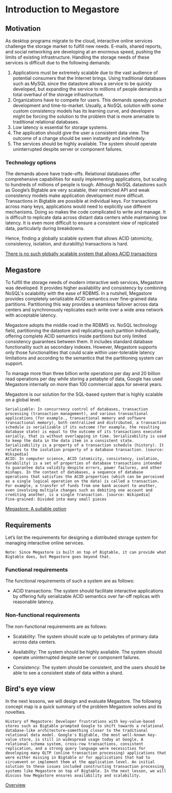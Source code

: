 # Introduction to Megastore
## Motivation
As desktop programs migrate to the cloud, interactive online services challenge the storage market to fulfill new needs. E-mails, shared reports, and social networking are developing at an enormous speed, pushing the limits of existing infrastructure. Handling the storage needs of these services is difficult due to the following demands:

1. Applications must be extremely scalable due to the vast audience of potential consumers that the Internet brings. Using traditional databases such as MySQL since the datastore allows a service to be quickly developed, but expanding the service to millions of people demands a total overhaul of the storage infrastructure.
2. Organizations have to compete for users. This demands speedy product development and time-to-market. Usually, a NoSQL solution with some custom consistency models has its learning curve, and developers might be forcing the solution to the problem that is more amenable to traditional relational databases.
3. Low latency is essential for storage systems.
4. The application should give the user a consistent data view. The outcome of a change should be seen instantly and indefinitely.
5. The services should be highly available. The system should operate uninterrupted despite server or component failures.

### Technology options
The demands above have trade-offs. Relational databases offer comprehensive capabilities for easily implementing applications, but scaling to hundreds of millions of people is tough. Although NoSQL datastores such as Google’s Bigtable are very scalable, their restricted API and weak consistency models make application development more difficult. Transactions in Bigtable are possible at individual keys. For transactions across many keys, applications would need to explicitly use different mechanisms. Doing so makes the code complicated to write and manage. It is difficult to replicate data across distant data centers while maintaining low latency. It is even more difficult to ensure a consistent view of replicated data, particularly during breakdowns.

Hence, finding a globally scalable system that allows ACID (atomicity, consistency, isolation, and durability) transactions is hard.

[There is no such globally scalable system that allows ACID transactions](./overview.jpg)

## Megastore
To fulfill the storage needs of modern interactive web services, Megastore was developed. It provides higher availability and consistency by combining NoSQL's scalability with the ease of RDBMS. In a nutshell, Megastore provides completely serializable ACID semantics over fine-grained data partitions. Partitioning this way provides a seamless failover across data centers and synchronously replicates each write over a wide area network with acceptable latency.

Megastore adopts the middle road in the RDBMS vs. NoSQL technology field, partitioning the datastore and replicating each partition individually, offering complete ACID semantics inside partitions but only limited consistency guarantees between them. It includes standard database functionality such as secondary indexes. However, Megastore supports only those functionalities that could scale within user-tolerable latency limitations and according to the semantics that the partitioning system can support.

To manage more than three billion write operations per day and 20 billion read operations per day while storing a petabyte of data, Google has used Megastore internally on more than 100 commercial apps for several years.

Megastore is our solution for the SQL-based system that is highly scalable on a global level.
```
Serializable: In concurrency control of databases, transaction processing (transaction management), and various transactional applications (for example., transactional memory and software transactional memory), both centralized and distributed, a transaction schedule is serializable if its outcome (for example, the resulting database state) is equal to the outcome of its transactions executed serially, that is without overlapping in time. Serializability is used to keep the data in the data item in a consistent state. Serializability is a property of a transaction schedule (history). It relates to the isolation property of a database transaction. [source: Wikipedia]
ACID: In computer science, ACID (atomicity, consistency, isolation, durability) is a set of properties of database transactions intended to guarantee data validity despite errors, power failures, and other mishaps. In the context of databases, a sequence of database operations that satisfies the ACID properties (which can be perceived as a single logical operation on the data) is called a transaction. For example, a transfer of funds from one bank account to another, even involving multiple changes such as debiting one account and crediting another, is a single transaction. [source: Wikipedia]
Fine-grained: Divided into many small pieces
```

[Megastore: A suitable option](./option.jpg)
## Requirements
Let’s list the requirements for designing a distributed storage system for managing interactive online services.
```
Note: Since Megastore is built on top of Bigtable, it can provide what Bigtable does, but Megastore goes beyond that.
```


### Functional requirements
The functional requirements of such a system are as follows:

- ACID transactions: The system should facilitate interactive applications by offering fully serializable ACID semantics over far-off replicas with reasonable latency.


### Non-functional requirements
The non-functional requirements are as follows:

- Scalability: The system should scale up to petabytes of primary data across data centers.

- Availability: The system should be highly available. The system should operate uninterrupted despite server or component failures.

- Consistency: The system should be consistent, and the users should be able to see a consistent state of data within a shard.


## Bird's eye view
In the next lessons, we will design and evaluate Megastore. The following concept map is a quick summary of the problem Megastore solves and its novelties.

```
History of Megastore: Developer frustrations with key-value-based stores such as Bigtable prompted Google to shift towards a relational database-like architecture—something closer to the traditional relational data model. Google's Bigtable, the most well-known key-value store, is still in widespread usage today at Google. A relational schema system, cross-row transactions, consistent replication, and a strong query language were necessities for developing many OLTP (online transaction processing) applications that were either missing in Bigtable or for applications that had to circumvent or implement them at the application level. An initial solution to these issues included constructing transaction processing systems like Megastore on top of Bigtable. In the next lesson, we will discuss how Megastore ensures availability and scalability.
```
[Overview](./megastore.jpg)
